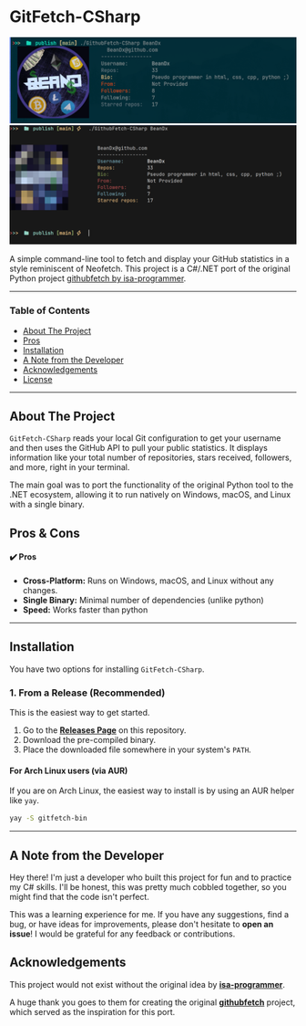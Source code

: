 # GitFetch-CSharp

<p align="center">
  <img src="./readme_pics/work.png" alt="GitFetch-CSharp Demo"/>
    <img src="./readme_pics/work_alacritty.png" alt="GitFetch-CSharp Demo"/>
</p>

A simple command-line tool to fetch and display your GitHub statistics in a style reminiscent of Neofetch. This project is a C#/.NET port of the original Python project [githubfetch by isa-programmer](https://github.com/isa-programmer/githubfetch).

---

### Table of Contents
* [About The Project](#about-the-project)
* [Pros](#pros--cons)
* [Installation](#installation)
* [A Note from the Developer](#a-note-from-the-developer)
* [Acknowledgements](#acknowledgements)
* [License](#license)

---

## About The Project

`GitFetch-CSharp` reads your local Git configuration to get your username and then uses the GitHub API to pull your public statistics. It displays information like your total number of repositories, stars received, followers, and more, right in your terminal.

The main goal was to port the functionality of the original Python tool to the .NET ecosystem, allowing it to run natively on Windows, macOS, and Linux with a single binary.

## Pros & Cons

#### ✔️ Pros
* **Cross-Platform:** Runs on Windows, macOS, and Linux without any changes.
* **Single Binary:** Minimal number of dependencies (unlike python)
* **Speed:** Works faster than python

---

## Installation

You have two options for installing `GitFetch-CSharp`.

### 1. From a Release (Recommended)

This is the easiest way to get started.

1.  Go to the [**Releases Page**](https://github.com/BeanDx/GitFetchCSharp/releases) on this repository.
2.  Download the pre-compiled binary.
3.  Place the downloaded file somewhere in your system's `PATH`.

#### For Arch Linux users (via AUR)

If you are on Arch Linux, the easiest way to install is by using an AUR helper like `yay`.

```bash
yay -S gitfetch-bin
```
---

## A Note from the Developer

Hey there! I'm just a developer who built this project for fun and to practice my C# skills. I'll be honest, this was pretty much cobbled together, so you might find that the code isn't perfect.

This was a learning experience for me. If you have any suggestions, find a bug, or have ideas for improvements, please don't hesitate to **open an issue**! I would be grateful for any feedback or contributions.

## Acknowledgements

This project would not exist without the original idea by **[isa-programmer](https://github.com/isa-programmer)**.

A huge thank you goes to them for creating the original **[githubfetch](https://github.com/isa-programmer/githubfetch)** project, which served as the inspiration for this port.